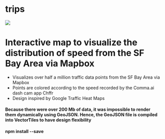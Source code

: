 # trips

<img src="https://i.imgur.com/MItDZcR.png" />

<h1> Interactive map to visualize the distribution of speed from the SF Bay Area via Mapbox </h1>
<ul>
        <li> Visualizes over half a million traffic data points from the SF Bay Area via Mapbox </li>
         <li> Points are colored according to the speed recorded by the Comma.ai dash cam app Chffr  </li>
         <li> Design inspired by Google Traffic Heat Maps  </li>
         </ul>

<h4> Because there were over 200 Mb of data, it was impossible to render them dynamically using GeoJSON.
Hence, the GeoJSON file is compiled into VectorTiles to have design flexibility </h2>

<h4> npm install --save  </h4>
